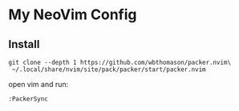 # My NeoVim Config

## Install

```
git clone --depth 1 https://github.com/wbthomason/packer.nvim\
 ~/.local/share/nvim/site/pack/packer/start/packer.nvim
```

open vim and run:
```
:PackerSync
```
